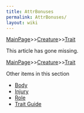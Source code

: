 ```yaml
---
title: AttrBonuses
permalink: AttrBonuses/
layout: wiki
---
```


[MainPage](/keeperrl_wiki/ "wikilink")>>[Creature](/keeperrl_wiki/Creature_Guide "wikilink")>>[Trait](/keeperrl_wiki/Trait_Guide "wikilink")

This article has gone missing.

[MainPage](/keeperrl_wiki/ "wikilink")>>[Creature](/keeperrl_wiki/Creature_Guide "wikilink")>>[Trait](/keeperrl_wiki/Trait_Guide "wikilink")

Other items in this section
-    [Body](/keeperrl_wiki/Body "wikilink")
-    [Injury](/keeperrl_wiki/Injury "wikilink")
-    [Role](/keeperrl_wiki/Role "wikilink")
-    [Trait Guide](/keeperrl_wiki/Trait_Guide "wikilink")
